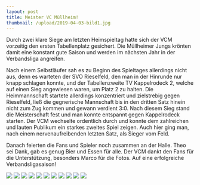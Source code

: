 ```yaml
---
layout: post
title: Meister VC Müllheim!
thumbnail: /upload/2019-04-03-bild1.jpg
---
```


Durch zwei klare Siege am letzten Heimspieltag hatte sich der VCM vorzeitig den ersten Tabellenplatz gesichert. Die Müllheimer Jungs krönten damit eine konstant gute Saison und werden im nächsten Jahr in der Verbandsliga angreifen.

Nach einem Selbstläufer sah es zu Beginn des Spieltages allerdings nicht aus, denn es warteten der SVO Rieselfeld, den man in der Hinrunde nur knapp schlagen konnte, und der Tabellenzweite TV Kappelrodeck 2, welche auf einen Sieg angewiesen waren, um Platz 2 zu halten. Die Heimmannschaft startete allerdings konzentriert und zielstrebig gegen Rieselfeld, ließ die gegnerische Mannschaft bis in den dritten Satz hinein nicht zum Zug kommen und gewann verdient 3:0. Nach diesem Sieg stand die Meisterschaft fest und man konnte entspannt gegen Kappelrodeck starten. Der VCM wechselte ordentlich durch und konnte dem zahlreichen und lauten Publikum ein starkes zweites Spiel zeigen. Auch hier ging man, nach einem nervenaufreibenden letzten Satz, als Sieger vom Feld.

Danach feierten die Fans und Spieler noch zusammen an der Halle. Theo sei Dank, gab es genug Bier und Essen für alle. Der VCM dankt den Fans für die Unterstützung, besonders Marco für die Fotos.
Auf eine erfolgreiche Verbandsligasaison!

![](/upload/2019-04-03-bild1.jpg) ![](/upload/2019-04-03-bild2.jpg) ![](/upload/2019-04-03-bild3.jpg) ![](/upload/2019-04-03-bild4.jpg) ![](/upload/2019-04-03-bild5.jpg) ![](/upload/2019-04-03-bild6.jpg) ![](/upload/2019-04-03-bild7.jpg) ![](/upload/2019-04-03-bild8.jpg) ![](/upload/2019-04-03-bild9.jpg) ![](/upload/2019-04-03-bild10.jpg) ![](/upload/2019-04-03-bild11.jpg)
